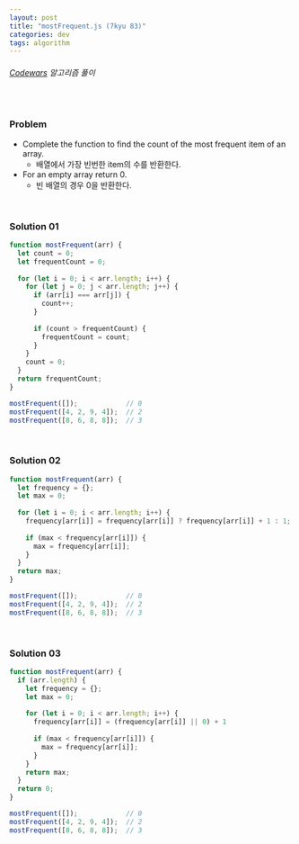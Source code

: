 ```yaml
---
layout: post
title: "mostFrequent.js (7kyu 83)"
categories: dev
tags: algorithm
---
```


###### [Codewars](https://www.codewars.com) 알고리즘 풀이

<br>

### Problem

- Complete the function to find the count of the most frequent item of an array.
  - 배열에서 가장 빈번한 item의 수를 반환한다.
- For an empty array return 0.
  - 빈 배열의 경우 0을 반환한다.

<br>

### Solution 01

```js
function mostFrequent(arr) {
  let count = 0;
  let frequentCount = 0;
  
  for (let i = 0; i < arr.length; i++) {
    for (let j = 0; j < arr.length; j++) {
      if (arr[i] === arr[j]) {
        count++;
      }
      
      if (count > frequentCount) {
        frequentCount = count;
      }
    }
    count = 0;
  }
  return frequentCount;
}

mostFrequent([]);            // 0
mostFrequent([4, 2, 9, 4]);  // 2
mostFrequent([8, 6, 8, 8]);  // 3
```

<br>

### Solution 02

```js
function mostFrequent(arr) {
  let frequency = {};
  let max = 0;
  
  for (let i = 0; i < arr.length; i++) {
    frequency[arr[i]] = frequency[arr[i]] ? frequency[arr[i]] + 1 : 1;
    
    if (max < frequency[arr[i]]) {
      max = frequency[arr[i]];
    }
  }
  return max;
}

mostFrequent([]);            // 0
mostFrequent([4, 2, 9, 4]);  // 2
mostFrequent([8, 6, 8, 8]);  // 3
```

<br>

### Solution 03

```js
function mostFrequent(arr) {
  if (arr.length) {
    let frequency = {};
    let max = 0;
    
    for (let i = 0; i < arr.length; i++) {
      frequency[arr[i]] = (frequency[arr[i]] || 0) + 1
      
      if (max < frequency[arr[i]]) {
        max = frequency[arr[i]];
      }
    }
    return max;
  }
  return 0;
}

mostFrequent([]);            // 0
mostFrequent([4, 2, 9, 4]);  // 2
mostFrequent([8, 6, 8, 8]);  // 3
```

<br>

<br>